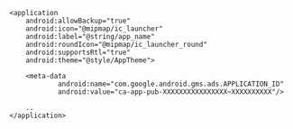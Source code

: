 <?xml version="1.0" encoding="utf-8"?>
<manifest xmlns:android="http://schemas.android.com/apk/res/android"
    package="com.example.googleadmobproject">

    <application
        android:allowBackup="true"
        android:icon="@mipmap/ic_launcher"
        android:label="@string/app_name"
        android:roundIcon="@mipmap/ic_launcher_round"
        android:supportsRtl="true"
        android:theme="@style/AppTheme">

        <meta-data
                android:name="com.google.android.gms.ads.APPLICATION_ID"
                android:value="ca-app-pub-XXXXXXXXXXXXXXXX~XXXXXXXXXX"/>
        
        ..
    </application>

</manifest>
